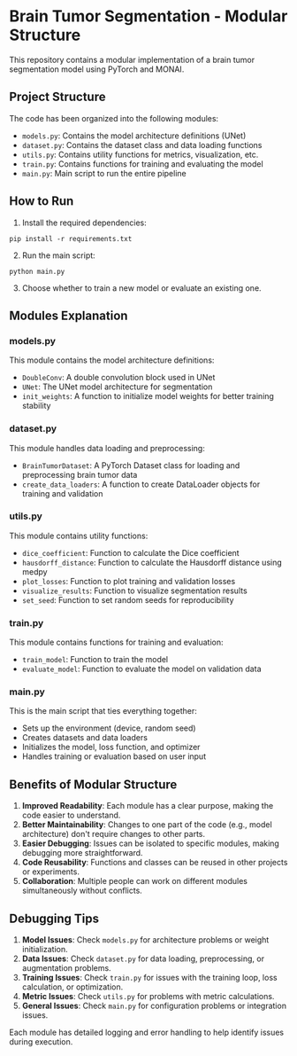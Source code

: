 # Brain Tumor Segmentation - Modular Structure

This repository contains a modular implementation of a brain tumor segmentation model using PyTorch and MONAI.

## Project Structure

The code has been organized into the following modules:

- `models.py`: Contains the model architecture definitions (UNet)
- `dataset.py`: Contains the dataset class and data loading functions
- `utils.py`: Contains utility functions for metrics, visualization, etc.
- `train.py`: Contains functions for training and evaluating the model
- `main.py`: Main script to run the entire pipeline

## How to Run

1. Install the required dependencies:
```
pip install -r requirements.txt
```

2. Run the main script:
```
python main.py
```

3. Choose whether to train a new model or evaluate an existing one.

## Modules Explanation

### models.py

This module contains the model architecture definitions:
- `DoubleConv`: A double convolution block used in UNet
- `UNet`: The UNet model architecture for segmentation
- `init_weights`: A function to initialize model weights for better training stability

### dataset.py

This module handles data loading and preprocessing:
- `BrainTumorDataset`: A PyTorch Dataset class for loading and preprocessing brain tumor data
- `create_data_loaders`: A function to create DataLoader objects for training and validation

### utils.py

This module contains utility functions:
- `dice_coefficient`: Function to calculate the Dice coefficient
- `hausdorff_distance`: Function to calculate the Hausdorff distance using medpy
- `plot_losses`: Function to plot training and validation losses
- `visualize_results`: Function to visualize segmentation results
- `set_seed`: Function to set random seeds for reproducibility

### train.py

This module contains functions for training and evaluation:
- `train_model`: Function to train the model
- `evaluate_model`: Function to evaluate the model on validation data

### main.py

This is the main script that ties everything together:
- Sets up the environment (device, random seed)
- Creates datasets and data loaders
- Initializes the model, loss function, and optimizer
- Handles training or evaluation based on user input

## Benefits of Modular Structure

1. **Improved Readability**: Each module has a clear purpose, making the code easier to understand.
2. **Better Maintainability**: Changes to one part of the code (e.g., model architecture) don't require changes to other parts.
3. **Easier Debugging**: Issues can be isolated to specific modules, making debugging more straightforward.
4. **Code Reusability**: Functions and classes can be reused in other projects or experiments.
5. **Collaboration**: Multiple people can work on different modules simultaneously without conflicts.

## Debugging Tips

1. **Model Issues**: Check `models.py` for architecture problems or weight initialization.
2. **Data Issues**: Check `dataset.py` for data loading, preprocessing, or augmentation problems.
3. **Training Issues**: Check `train.py` for issues with the training loop, loss calculation, or optimization.
4. **Metric Issues**: Check `utils.py` for problems with metric calculations.
5. **General Issues**: Check `main.py` for configuration problems or integration issues.

Each module has detailed logging and error handling to help identify issues during execution. 